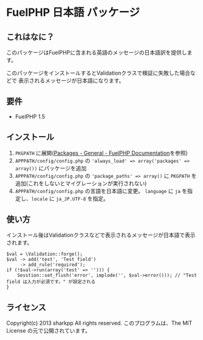 FuelPHP 日本語 パッケージ
===================================

これはなに？
------------

このパッケージはFuelPHPに含まれる英語のメッセージの日本語訳を提供します。

このパッケージをインストールするとValidationクラスで検証に失敗した場合などで
表示されるメッセージが日本語になります。

要件
----

* FuelPHP 1.5

インストール
------------

1. ``` PKGPATH ``` に展開([Packages - General - FuelPHP Documentation](http://fuelphp.com/docs/general/packages.html)を参照)
2. ``` APPPATH/config/config.php ``` の ``` 'always_load' => array('packages' => array()) ``` にパッケージを追加
3. ``` APPPATH/config/config.php ``` の ``` 'package_paths' => array() ``` に ``` PKGPATH ``` を追加(これをしないとマイグレーションが実行されない)
4. ``` APPPATH/config/config.php ``` の言語を日本語に変更。
   ``` language ``` に ``` ja ``` を指定し、``` locale ``` に ``` ja_JP.UTF-8 ``` を指定。

使い方
------

インストール後はValidationクラスなどで表示されるメッセージが日本語で表示されます。

    $val = \Validation::forge();
    $val -> add('test', 'Test field')
         -> add_rule('required');
    if (!$val->run(array('test' => ''))) {
        Sesstion::set_flush('error', implode('', $val->error())); // "Test field は入力が必須です。" が設定される
    }

ライセンス
----------

Copyright(c) 2013 sharkpp All rights reserved.
このプログラムは、The MIT License の元で公開されています。
